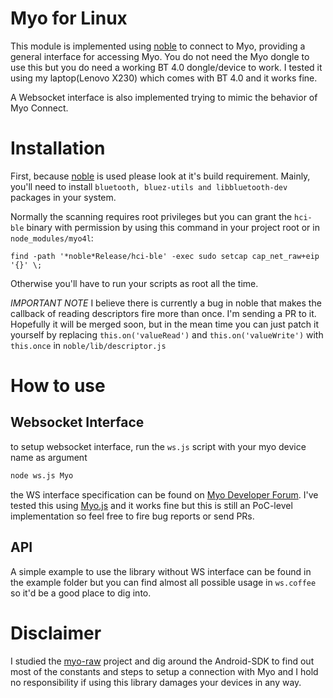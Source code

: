 # Myo for Linux

This module is implemented using [noble](https://github.com/sandeepmistry/noble) to connect to Myo,
providing a general interface for accessing Myo. You do not need the Myo dongle to use this but you do
need a working BT 4.0 dongle/device to work. I tested it using my laptop(Lenovo X230) which comes with
BT 4.0 and it works fine.

A Websocket interface is also implemented trying to mimic the behavior of Myo Connect.

# Installation
First, because [noble](https://github.com/sandeepmistry/noble)  is used please look at it's build requirement.
Mainly, you'll need to install `bluetooth, bluez-utils and libbluetooth-dev` packages in your system.

Normally the scanning requires root privileges but you can grant the `hci-ble` binary with permission by using this command
in your project root or in `node_modules/myo4l`:

`find -path '*noble*Release/hci-ble' -exec sudo setcap cap_net_raw+eip '{}' \;`

Otherwise you'll have to run your scripts as root all the time.

*IMPORTANT NOTE*
I believe there is currently a bug in noble that makes the callback of reading
descriptors fire more than once. I'm sending a PR to it. Hopefully it will be
merged soon, but in the mean time you can just patch it yourself by replacing
`this.on('valueRead')` and `this.on('valueWrite')` with `this.once` in
`noble/lib/descriptor.js`

# How to use

## Websocket Interface
to setup websocket interface, run the `ws.js` script with your myo device name as argument

```sh
node ws.js Myo
```

the WS interface specification can be found on [Myo Developer Forum](https://developer.thalmic.com/forums/topic/534/?page=1).
I've tested this using [Myo.js](https://github.com/stolksdorf/myo.js) and it works fine but this is still an PoC-level
implementation so feel free to fire bug reports or send PRs.

## API

A simple example to use the library without WS interface can be found in the example folder but you can find almost
all possible usage in `ws.coffee` so it'd be a good place to dig into.

# Disclaimer

I studied the [myo-raw](https://github.com/dzhu/myo-raw) project and dig around the Android-SDK to find out most of
the constants and steps to setup a connection with Myo and I hold no responsibility if using this library damages
your devices in any way.
